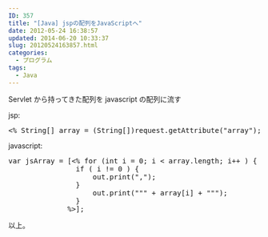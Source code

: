 ```yaml
---
ID: 357
title: "[Java] jspの配列をJavaScriptへ"
date: 2012-05-24 16:38:57
updated: 2014-06-20 10:33:37
slug: 20120524163857.html
categories:
  - プログラム
tags:
  - Java
---
```


Servlet から持ってきた配列を javascript の配列に流す

jsp:

<pre class="prettyprint linenums">
<% String[] array = (String[])request.getAttribute("array"); %>
</pre>

javascript:

<pre class="prettyprint linenums">
var jsArray = [<% for (int i = 0; i < array.length; i++ ) {
                if ( i != 0 ) {
                    out.print(",");
                }
                    out.print(""" + array[i] + """);
                }
              %>];
</pre>

以上。
